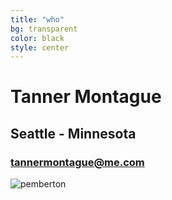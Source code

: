 ```yaml
---
title: "who"
bg: transparent
color: black
style: center
---
```


# Tanner Montague

## Seattle - Minnesota

### <tannermontague@me.com>
![pemberton](http://s14.postimg.org/5iywi2jtd/IMG_4498.jpg)
